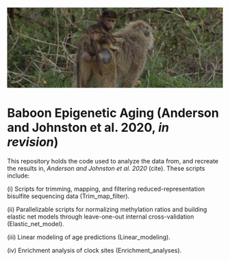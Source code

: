 ![Test](./misc/README_temp.JPG)

# Baboon Epigenetic Aging (Anderson and Johnston et al. 2020, _in revision_)

This repository holds the code used to analyze the data from, and recreate the results in, _Anderson and Johnston et al. 2020_ (cite). These scripts include:

  (i) Scripts for trimming, mapping, and filtering reduced-representation bisulfite sequencing data (Trim_map_filter).  
  
  (ii) Parallelizable scripts for normalizing methylation ratios and building elastic net models through leave-one-out internal cross-validation (Elastic_net_model).  
  
  (iii) Linear modeling of age predictions (Linear_modeling).  
  
  (iv) Enrichment analysis of clock sites (Enrichment_analyses).  

